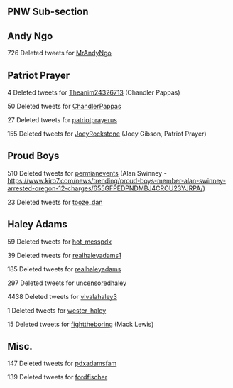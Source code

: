 ## PNW Sub-section


 
 ## Andy Ngo
 
 726 Deleted tweets for [MrAndyNgo](datasets/mrandyngo.md)
 
 ## Patriot Prayer
 
 4 Deleted tweets for [Theanim24326713](datasets/theanim24326713-deleted.md) (Chandler Pappas)
 
 50 Deleted tweets for [ChandlerPappas](datasets/chandlerpappas-deleted.md.md)
 
 27 Deleted tweets for [patriotprayerus](datasets/patriotprayerus-deleted.md)
 
 155 Deleted tweets for [JoeyRockstone](datasets/joeyrockstone-deleted.md) (Joey Gibson, Patriot Prayer)
 
 
 ## Proud Boys
 
 510 Deleted tweets for [permianevents](datasets/permianevents-deleted.md) (Alan Swinney - https://www.kiro7.com/news/trending/proud-boys-member-alan-swinney-arrested-oregon-12-charges/655GFPEDPNDMBJ4CROU23YJRPA/)
 
 23 Deleted tweets for [tooze_dan](datasets/tooze_dan.md)
 
 
 ## Haley Adams
 
 59 Deleted tweets for [hot_messpdx](datasets/hot_messpdx-deleted.md)
 
 39 Deleted tweets for [realhaleyadams1](datasets/realhaleyadams1-deleted.md)
 
 185 Deleted tweets for [realhaleyadams](datasets/realhaleyadams-deleted.md)
 
 297 Deleted tweets for [uncensoredhaley](datasets/uncensoredhaley-deleted.md)
 
 4438 Deleted tweets for [vivalahaley3](datasets/vivalahaley3-deleted.md)
 
 1 Deleted tweets for [wester_haley](datasets/wester_haley-deleted.md)
 
 15 Deleted tweets for [fighttheboring](datasets/fighttheboring-deleted.md) (Mack Lewis)
 
 ## Misc.
 
 147 Deleted tweets for [pdxadamsfam](datasets/pdxadamsfam-deleted.md)
 
 139 Deleted tweets for [fordfischer](datasets/fordfischer-deleted.md)
 
 
